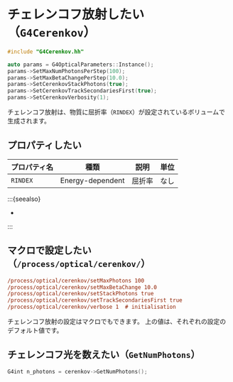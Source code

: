 # チェレンコフ放射したい（``G4Cerenkov``）

```cpp
#include "G4Cerenkov.hh"

auto params = G4OpticalParameters::Instance();
params->SetMaxNumPhotonsPerStep(100);
params->SetMaxBetaChangePerStep(10.0);
params->SetCerenkovStackPhotons(true);
params->SetCerenkovTrackSecondariesFirst(true);
params->SetCerenkovVerbosity(1);
```

チェレンコフ放射は、物質に屈折率（``RINDEX``）が設定されているボリュームで生成されます。

## プロパティしたい

| プロパティ名 | 種類 | 説明 | 単位 |
|---|---|---|---|
| ``RINDEX`` | Energy-dependent | 屈折率 | なし |

:::{seealso}

- [](./geant4-material-propertiestable.md)

:::

## マクロで設定したい（``/process/optical/cerenkov/``）

```cfg
/process/optical/cerenkov/setMaxPhotons 100
/process/optical/cerenkov/setMaxBetaChange 10.0
/process/optical/cerenkov/setStackPhotons true
/process/optical/cerenkov/setTrackSecondariesFirst true
/process/optical/cerenkov/verbose 1  # initialisation
```

チェレンコフ放射の設定はマクロでもできます。
上の値は、それぞれの設定のデフォルト値です。

## チェレンコフ光を数えたい（``GetNumPhotons``）

```cpp
G4int n_photons = cerenkov->GetNumPhotons();
```

